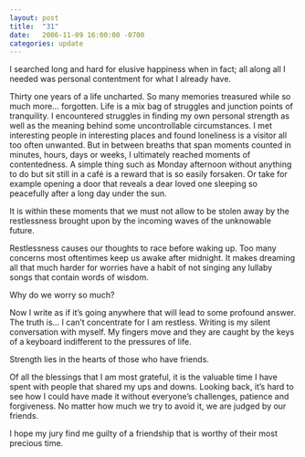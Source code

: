 ```yaml
---
layout: post
title:  "31"
date:   2006-11-09 16:00:00 -0700
categories: update
---
```

I searched long and hard for elusive happiness when in fact; all along all I needed was personal contentment for what I already have.

Thirty one years of a life uncharted. So many memories treasured while so much more… forgotten. Life is a mix bag of struggles and junction points of tranquility. I encountered struggles in finding my own personal strength as well as the meaning behind some uncontrollable circumstances. I met interesting people in interesting places and found loneliness is a visitor all too often unwanted. But in between breaths that span moments counted in minutes, hours, days or weeks, I ultimately reached moments of contentedness. A simple thing such as Monday afternoon without anything to do but sit still in a café is a reward that is so easily forsaken. Or take for example opening a door that reveals a dear loved one sleeping so peacefully after a long day under the sun.

It is within these moments that we must not allow to be stolen away by the restlessness brought upon by the incoming waves of the unknowable future.

Restlessness causes our thoughts to race before waking up. Too many concerns most oftentimes keep us awake after midnight. It makes dreaming all that much harder for worries have a habit of not singing any lullaby songs that contain words of wisdom.

Why do we worry so much?

Now I write as if it’s going anywhere that will lead to some profound answer. The truth is… I can’t concentrate for I am restless. Writing is my silent conversation with myself. My fingers move and they are caught by the keys of a keyboard indifferent to the pressures of life.

Strength lies in the hearts of those who have friends.

Of all the blessings that I am most grateful, it is the valuable time I have spent with people that shared my ups and downs. Looking back, it’s hard to see how I could have made it without everyone’s challenges, patience and forgiveness. No matter how much we try to avoid it, we are judged by our friends.

I hope my jury find me guilty of a friendship that is worthy of their most precious time.